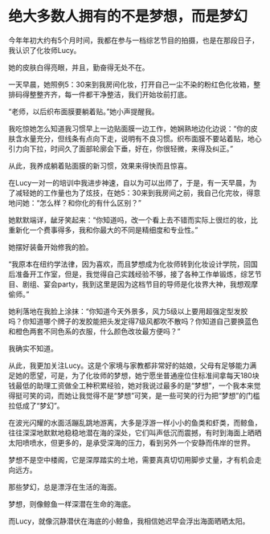 # 绝大多数人拥有的不是梦想，而是梦幻

今年年初大约有5个月时间，我都在参与一档综艺节目的拍摄，也是在那段日子，我认识了化妆师Lucy。 

她的皮肤白得亮眼，并且，勤奋得无处不在。 

一天早晨，她照例5：30来到我房间化妆，打开自己一尘不染的粉红色化妆箱，整排码得整整齐齐，每一件都干净整洁，我们开始妆前打底。 

“老师，以后织布面膜要躺着贴。”她小声提醒我。 

我吃惊她怎么知道我习惯早上一边贴面膜一边工作，她娴熟地边化边说：“你的皮肤含水量充分，但线条有点向下走，说明有不良习惯。织布面膜不要站着贴，地心引力向下拉，时间久了面部轮廓会下垂，好在，你很轻微，来得及纠正。” 

从此，我养成躺着贴面膜的新习惯，效果来得快而且惊喜。 

在Lucy一对一的培训中我进步神速，自以为可以出师了，于是，有一天早晨，为了减轻她的工作量也为了炫技，在她5：30来到我房间之前，我自己化完妆，得意地问她：“怎么样？和你化的有什么区别？” 

她默默端详，龇牙笑起来：“你知道吗，改一个看上去不错而实际上很烂的妆，比重新化一个费事得多，我和你最大的不同是精细度和专业性。” 

她摆好装备开始修我的脸。 

“我原本在纽约学法律，因为喜欢，而且梦想成为化妆师转到化妆设计学院，回国后准备开工作室，但是，我觉得自己实践经验不够，接了各种工作单锻炼，综艺节目、剧组、宴会party，我到这里是因为这档节目的导师是化妆界大神，我想观摩偷师。” 

她利落地在我脸上涂抹：“你知道今天外景多，风力5级以上要用超强定型发胶吗？你知道哪个牌子的发胶能把头发定得7级风都吹不散吗？你知道自己要换蓝色和橙色两套不同色系的衣服，什么颜色改妆最方便吗？” 

我确实不知道。 

从此，我更加关注Lucy。这是个家境与家教都非常好的姑娘，父母有足够能力满足她的愿望，可是，为了化妆师的梦想，她宁愿坐普通座位住标准间拿每天180块钱最低的助理工资做全工种积累经验，她对我说过最多的是“梦想”，一个我本来觉得挺可笑的词，而她让我觉得不是“梦想”可笑，是一些可笑的行为把“梦想”的门槛拉低成了“梦幻”。 

在波光闪耀的水面活蹦乱跳地游离，大多是浮游一样小小的鱼类和虾类，而鲸鱼，往往深深地默默地稳稳地潜在海的深处，它们叫声低沉而震撼，有时到海面上晒晒太阳喷喷水，但更多的，是承受深海的压力，看到另外一个安静而伟岸的世界。 

梦想不是空中楼阁，它是深厚踏实的土地，需要真真切切用脚步丈量，才有机会走向远方。 

那些梦幻，总是漂浮在生活的海面。 

梦想，则像鲸鱼一样深潜在生命的海底。 

而Lucy，就像沉静潜伏在海底的小鲸鱼，我相信她迟早会浮出海面晒晒太阳。